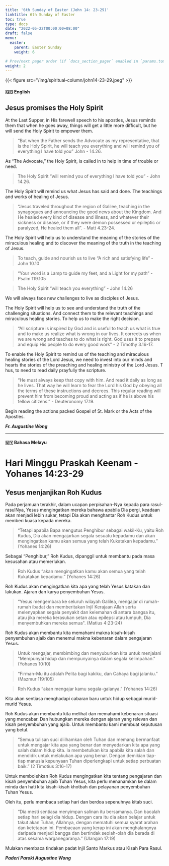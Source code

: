 ```yaml
---
title: '6th Sunday of Easter (John 14: 23-29)'
linktitle: 6th Sunday of Easter
toc: true
type: docs
date: "2022-05-22T00:00:00+08:00"
draft: false
menu:
  easter:
    parent: Easter Sunday
    weight: 6

# Prev/next pager order (if `docs_section_pager` enabled in `params.toml`)
weight: 2
---
```

{{< figure src="/img/spiritual-column/john14-23-29.jpeg" >}}

#### :gb: __English__

## Jesus promises the Holy Spirit

At the Last Supper, in His farewell speech to his apostles, Jesus reminds them that when he goes away, things will get a little more difficult, but he will send the Holy Spirit to empower them.

> “But when the Father sends the Advocate as my representative, that is the Holy Spirit, he will teach you everything and will remind you of everything I have told you”
John - 14.26.

As “The Advocate,” the Holy Spirit, is called in to help in time of trouble or need.

> The Holy Spirit “will remind you of everything I have told you” - John 14.26.

The Holy Spirit will remind us what Jesus has said and done. The teachings and works of healing of Jesus.

> “Jesus traveled throughout the region of Galilee, teaching in the synagogues and  announcing the good news about the Kingdom. And He healed every kind of disease and illness, and whatever their sickness or disease, or if they were demon possessed or epileptic or paralyzed, He healed them all”. - Matt 4.23-24.

The Holy Spirit will help us to understand the meaning of the stories of the miraculous healing and to discover the meaning of the truth in the teaching of Jesus.

> To teach, guide and nourish us to live “A rich and satisfying life” - John 10.10

> “Your word is a Lamp to guide my feet, and a Light for my path” - Psalm 119.105

> The Holy Spirit “will teach you everything” - John 14.26

We will always face new challenges to live as disciples of Jesus.

The Holy Spirit will help us to see and understand the truth of the challenging situations. And connect them to the relevant teachings and miraculous healing stories. To help us to make the right decision.


> “All scripture is inspired by God and is useful to teach us what is true and to make us realize what is wrong in our lives.  It corrects us when we are wrong and teaches to  do what is right. God uses it to prepare and equip His people to do every good work” - 2 Timothy 3.16-17.

To enable the Holy Spirit to remind us of the teaching and miraculous healing stories of the Lord Jesus, we need to invest into our minds and hearts the stories of the preaching and healing ministry of the Lord Jesus.
T
hus, to need to read daily prayfully the scripture.

> “He must always keep that copy with him. And read it daily as long as he lives. That way he will learn to fear the Lord his God by obeying all the terms of  these instructions and  decrees. This regular reading will prevent him from becoming proud and acting as if he is above his fellow citizens.” - Deuteronomy 17.19.

Begin reading the actions packed Gospel of St. Mark or the Acts of the Apostles.

___Fr. Augustine Wong___

---

#### :malaysia: __Bahasa Melayu__

# Hari Minggu Praskah Keenam - Yohanes 14:23-29

## Yesus menjanjikan Roh Kudus
Pada perjamuan terakhir, dalam ucapan perpisahan-Nya kepada para rasul-rasulNya, Yesus mengingatkan mereka bahawa apabila Dia pergi, keadaan akan menjadi lebih sukar, tetapi Dia akan menghantar Roh Kudus untuk memberi kuasa kepada mereka.

> “Tetapi apabila Bapa mengutus Penghibur sebagai wakil-Ku, yaitu Roh Kudus, Dia akan mengajarkan segala sesuatu kepadamu dan akan mengingatkan kamu akan semua yang telah Kukatakan kepadamu.” (Yohanes 14:26)

Sebagai “Penghibur,” Roh Kudus, dipanggil untuk membantu pada masa kesusahan atau memerlukan.

> Roh Kudus “akan mengingatkan kamu akan semua yang telah Kukatakan kepadamu.” (Yohanes 14:26)

Roh Kudus akan mengingatkan kita apa yang telah Yesus katakan dan lakukan. Ajaran dan karya penyembuhan Yesus.

> “Yesus mengembara ke seluruh wilayah Galilea, mengajar di rumah-rumah ibadat dan memberitakan Injil Kerajaan Allah serta melenyapkan segala penyakit dan kelemahan di antara bangsa itu, atau jika mereka kerasukan setan atau epilepsi atau lumpuh, Dia menyembuhkan mereka semua". (Matius 4:23-24)

Roh Kudus akan membantu kita memahami makna kisah-kisah penyembuhan ajaib dan menemui makna kebenaran dalam pengajaran Yesus.

> Untuk mengajar, membimbing dan menyuburkan kita untuk menjalani "Mempunyai hidup dan mempunyainya dalam segala kelimpahan." (Yohanes 10:10)

>“Firman-Mu itu adalah Pelita bagi kakiku, dan Cahaya bagi jalanku.” (Mazmur 119:105)

> Roh Kudus “akan mengajar kamu segala-galanya.” (Yohanes 14:26)

Kita akan sentiasa menghadapi cabaran baru untuk hidup sebagai murid-murid Yesus.

Roh Kudus akan membantu kita melihat dan memahami kebenaran situasi yang mencabar. Dan hubungkan mereka dengan ajaran yang relevan dan kisah penyembuhan yang ajaib. Untuk membantu kami membuat keputusan yang betul.

> “Semua tulisan suci diilhamkan oleh Tuhan dan memang bermanfaat untuk mengajar kita apa yang benar dan menyedarkan kita apa yang salah dalam hidup kita. Ia membetulkan kita apabila kita salah dan mendidik untuk melakukan apa yang benar. Dengan demikian tiap-tiap manusia kepunyaan Tuhan diperlengkapi untuk setiap perbuatan baik.” (2 Timotius 3:16-17)

Untuk membolehkan Roh Kudus mengingatkan kita tentang pengajaran dan kisah penyembuhan ajaib Tuhan Yesus, kita perlu menanamkan ke dalam minda dan hati kita kisah-kisah khotbah dan pelayanan penyembuhan Tuhan Yesus.

Oleh itu, perlu membaca setiap hari dan berdoa sepenuhnya kitab suci.

> “Dia mesti sentiasa menyimpan salinan itu bersamanya. Dan bacalah setiap hari selagi dia hidup. Dengan cara itu dia akan belajar untuk takut akan Tuhan, Allahnya, dengan mematuhi semua syarat arahan dan ketetapan ini. Pembacaan yang kerap ini akan menghalangnya daripada menjadi bangga dan bertindak seolah-olah dia berada di atas sesama warganegaranya.” (Ulangan 17:19)

Mulakan membaca tindakan padat Injil Santo Markus atau Kisah Para Rasul.


___Paderi Paroki  Augustine Wong___
